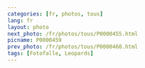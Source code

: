 ```yaml
---
categories: [fr, photos, tous]
lang: fr
layout: photo
next_photo: /fr/photos/tous/P0000455.html
picname: P0000459
prev_photo: /fr/photos/tous/P0000460.html
tags: [Fotofalle, Leopards]
---
```

